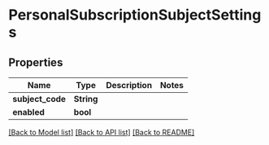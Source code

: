 # PersonalSubscriptionSubjectSettings

## Properties

Name | Type | Description | Notes
------------ | ------------- | ------------- | -------------
**subject_code** | **String** |  | 
**enabled** | **bool** |  | 

[[Back to Model list]](../README.md#documentation-for-models) [[Back to API list]](../README.md#documentation-for-api-endpoints) [[Back to README]](../README.md)


